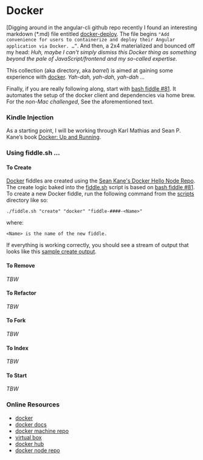 Docker
======

[Digging around in the angular-cli github repo recently I found an interesting 
markdown (*.md) file entitled [docker-deploy](http://three-bradyhouse.rhcloud.com/?p=807).  The file begins 
`"Add convenience for users to containerize and deploy their Angular application via Docker. …”`.  And then, a 
2x4 materialized and bounced off my head: _Huh, maybe I can't simply dismiss this Docker thing as something 
beyond the pale of JavaScript/frontend and my so-called expertise._ 

This collection (aka directory, aka _barrel_) is aimed at gaining some experience with [docker](http://docker.com). 
_Yah-dah, yah-dah, yah-dah ..._   

Finally, if you are really following along, start with [bash fiddle #81](../bash/fiddle-0081-docker). It automates
the setup of the docker client and dependencies via home brew. For the _non-Mac challenged_, See the 
aforementioned text.


### Kindle Injection

As a starting point, I will be working through Karl Mathias and Sean P. Kane’s book [Docker: Up and Running](https://amzn.com/B00ZGRS4XM).


### Using fiddle.sh ...

#### To Create

[Docker](../docker) fiddles are created using the [Sean Kane's Docker Hello Node Repo](https://github.com/spkane/docker-node-hello). The create logic baked into 
the [fiddle.sh](../../scripts/fiddle.sh) script is based on [bash fiddle #81](../bash/fiddle-0081-Docker).  To create a new Docker 
fiddle, run the following command from the [scripts](../../scripts) directory like so:

    ./fiddle.sh "create" "docker" "fiddle-####-<Name>"

where:

    <Name> is the name of the new fiddle.

If everything is working correctly, you should see a stream of output that looks like this [sample create output](create.markdown).

#### To Remove

_TBW_

#### To Refactor

_TBW_

#### To Fork

_TBW_

#### To Index

_TBW_

#### To Start

_TBW_




### Online Resources

*   [docker](http://docker.com)
*   [docker docs](https://docs.docker.com)
*   [docker machine repo](https://github.com/docker/machine)
*   [virtual box](https://www.virtualbox.org)
*   [docker hub](https://hub.docker.com/)
*   [docker node repo](https://hub.docker.com/_/node/)

